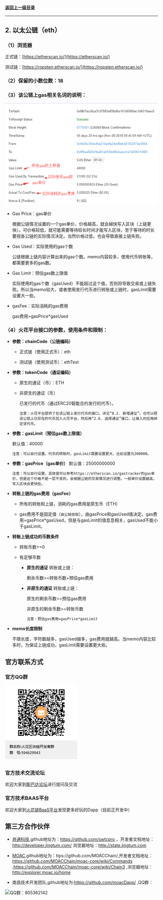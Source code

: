 #### <a href="./chapter10.md#top">返回上一级目录</a>      
---
## 2. 以太公链（eth）


### **（1）浏览器**

正式链：[https://etherscan.io/](https://etherscan.io/)

测试链：[https://ropsten.etherscan.io/](https://ropsten.etherscan.io/)

### **（2）保留的小数位数**：18

### **（3）该公链上gas相关名词的说明**：

![image](./pics/ethchain_block.png?raw=true)
* Gas Price：gas单价

	根据公链情况设置的一个gas单价，价格越高，就会越快写入区块（上链更快）。可价格较低，就可能需要等待较长时间才能写入区块，至于等待的时长要视各公链的实际情况决定。当然价格过低，也会导致直接上链失败。
* Gas Used：实际使用的gas个数

	公链根据上链内容计算出来的gas个数。memo内容较多，使用代币转账等，都需要更多的gas数。

* Gas Limit：预估gas数上限值

	实际使用的gas个数（gasUsed）不能超过这个值，否则将导致交易或上链失败。所以当memo较大，或者使用发行代币进行转账或上链时，gasLimit需要设置大一些。

* gasFee：实际消耗的gas费用

	gas费用=gasPrice*gasUsed


### **（4）火花平台接口的参数，使用条件和限制**：

* **参数：chainCode（公链编码）**

	* 正式链（使用正式币）：eth

	* 测试链（使用测试币）：ethTest

* **参数：tokenCode（通证编码）**

	* 原生的通证（币）：ETH

	* 非原生的通证（币）
	
    	已发行的代币（通过ERC20智能合约发行的代币）。

		`注意：火花平台提供了在该公链上发行代币的接口，详见“8.2. 新增通证”。也可以把该公链上已存在的代币加入火花平台，然后用“2.6. 选择通证”接口，让接入的应用绑定该代币。`

* **参数：gasLimit（预估gas数上限值）**

	默认值：40000
	
	`注意：可以自行设置。代币的转账时，gasLimit需要设置更大，比如设置为200000。`

* **参数：gasPrice（gas单价）**
	默认值：25000000000

	`注意：可以自行设置，具体值可以参考https://etherscan.io/gastracker的gas单价，但是这个价格不是一层不变的，会根据公链的交易情况进行调整。一般单价设置越高，写入区块会更快些。`

* **转账上链的gas费用（gasFee）**
	
	* 所有的转账和上链，消耗的gas费用是原生币（ETH）

	* gas费用不是固定值（`由公链收取`），由gasPrice和gasUsed值决定。gas费用=gasPrice*gasUsed，但是与gasLimit的值息息相关，gasUsed不能小于gasLimit。

* **转账上链成功的币数条件**

	* 转账币数>=0

	* 有足够币数

		* **原生的通证** 转账或上链：
		
			剩余币数>=转账币数+预估gas费用

		* **非原生的通证** 转账或上链：
			
			原生的剩余币数>=预估gas费用

			非原生的剩余币数>=转账币数
			
			`注意：预估gas费用=gasPrice*gasLimit`

* **memo长度限制**

	不限长度，字符数越多，gasUsed越多，gas费用就越高。当memo内容比较多时，为保证上链成功，gasLimit需要设置更大些。






## 官方联系方式

### 官方QQ群

![QQ群：594629943](../sp.png)

### 官方技术交流论坛
  欢迎大家到<a href="http://sparkda.com/">斯巴达论坛</a>进行提问及交流 

### 官方技术BAAS平台
  欢迎大家到<a href="http://baas.sparkchain.cn/">火花链BaaS平台</a>发现更多好玩的Dapp（目前正开发中）


## 第三方合作伙伴

 - <a href="https://www.jingtum.com/">井通科技</a>,github地址为：https://github.com/swtcpro ，开发者文档地址：http://developer.jingtum.com/  浏览器地址：http://state.jingtum.com

 - <a href="http://www.moac.io/">MOAC</a>,github地址为：ttps://github.com/MOACChain/,开发者文档地址：https://github.com/MOACChain/moac-core/wiki/Commands ,https://github.com/MOACChain/moac-core/wiki/Chain3 ,浏览器地址：http://explorer.moac.io/home

 - 南昌技术开发团队,github地址为:https://github.com/moacDapp/ ,QQ群：

 ![QQ群：805362142](../nc.png)

